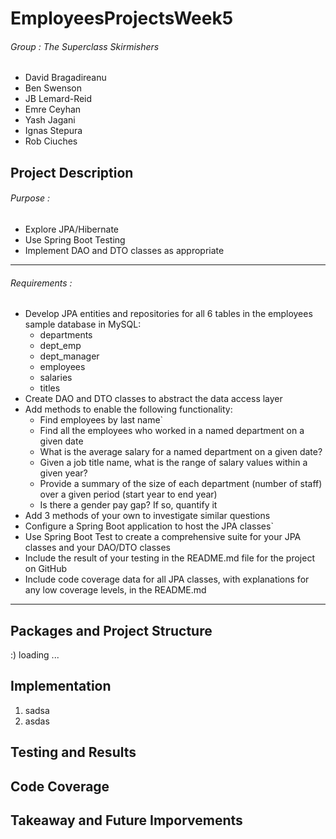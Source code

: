 # EmployeesProjectsWeek5

###### Group : The Superclass Skirmishers
- David Bragadireanu
- Ben Swenson
- JB Lemard-Reid
- Emre Ceyhan
- Yash Jagani
- Ignas Stepura
- Rob Ciuches

## Project Description

###### Purpose : 
- Explore JPA/Hibernate
- Use Spring Boot Testing
- Implement DAO and DTO classes as appropriate

---

###### Requirements : 
- Develop JPA entities and repositories for all 6 tables in the employees sample database in MySQL:
  - departments
  - dept_emp
  - dept_manager
  - employees
  - salaries
  - titles
- Create DAO and DTO classes to abstract the data access layer
- Add methods to enable the following functionality:
  - Find employees by last name`
  - Find all the employees who worked in a named department on a given date
  - What is the average salary for a named department on a given date?
  - Given a job title name, what is the range of salary values within a given year?
  - Provide a summary of the size of each department (number of staff) over a given period (start year to end year)
  - Is there a gender pay gap? If so, quantify it
- Add 3 methods of your own to investigate similar questions
- Configure a Spring Boot application to host the JPA classes`
- Use Spring Boot Test to create a comprehensive suite for your JPA classes and your DAO/DTO classes
- Include the result of your testing in the README.md file for the project on GitHub
- Include code coverage data for all JPA classes, with explanations for any low coverage levels, in the README.md
---

## Packages and Project Structure

:) loading ...

## Implementation

1. sadsa
2. asdas

## Testing and Results

## Code Coverage

## Takeaway and Future Imporvements 
